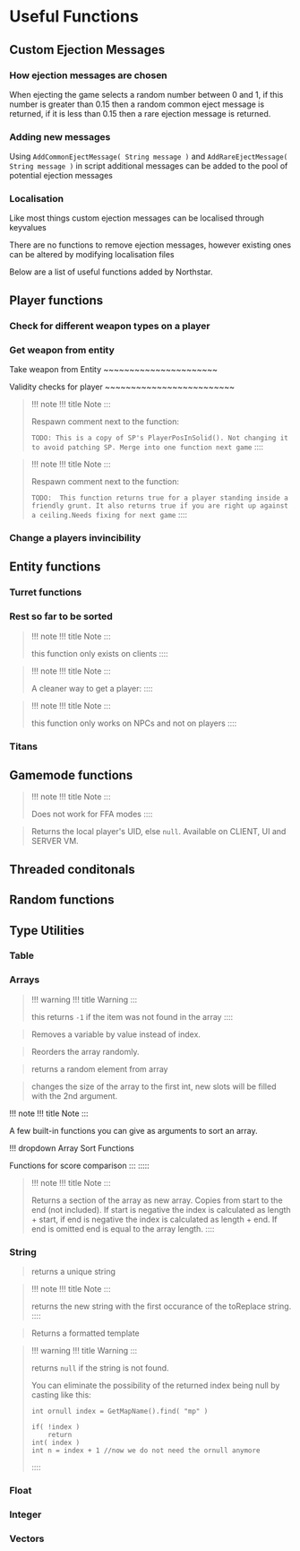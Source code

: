 # Useful Functions

## Custom Ejection Messages

### How ejection messages are chosen

When ejecting the game selects a random number between 0 and 1, if this
number is greater than 0.15 then a random common eject message is
returned, if it is less than 0.15 then a rare ejection message is
returned.

### Adding new messages

Using `AddCommonEjectMessage( String message )` and
`AddRareEjectMessage( String message )` in script additional messages
can be added to the pool of potential ejection messages

### Localisation

Like most things custom ejection messages can be localised through
keyvalues

There are no functions to remove ejection messages, however existing
ones can be altered by modifying localisation files

Below are a list of useful functions added by Northstar.

## Player functions

### Check for different weapon types on a player

### Get weapon from entity

Take weapon from Entity \~\~\~\~\~\~\~\~\~\~\~\~\~\~\~\~\~\~\~\~\~\~

Validity checks for player
\~\~\~\~\~\~\~\~\~\~\~\~\~\~\~\~\~\~\~\~\~\~\~\~\~

> !!! note
> !!! title
> Note
> :::
>
> Respawn comment next to the function:
>
> `TODO: This is a copy of SP's PlayerPosInSolid(). Not changing it to avoid patching SP. Merge into one function next game`
> ::::

> !!! note
> !!! title
> Note
> :::
>
> Respawn comment next to the function:
>
> `TODO:  This function returns true for a player standing inside a friendly grunt. It also returns true if you are right up against a ceiling.Needs fixing for next game`
> ::::

### Change a players invincibility

## Entity functions

### Turret functions

### Rest so far to be sorted

> !!! note
> !!! title
> Note
> :::
>
> this function only exists on clients
> ::::

> !!! note
> !!! title
> Note
> :::
>
> A cleaner way to get a player:
> ::::

> !!! note
> !!! title
> Note
> :::
>
> this function only works on NPCs and not on players
> ::::

### Titans

## Gamemode functions

> !!! note
> !!! title
> Note
> :::
>
> Does not work for FFA modes
> ::::

> Returns the local player\'s UID, else `null`. Available on CLIENT, UI
> and SERVER VM.

## Threaded conditonals

## Random functions

## Type Utilities

### Table

### Arrays

> !!! warning
> !!! title
> Warning
> :::
>
> this returns `-1` if the item was not found in the array
> ::::

> Removes a variable by value instead of index.

> Reorders the array randomly.

> returns a random element from array

> changes the size of the array to the first int, new slots will be
> filled with the 2nd argument.

!!! note
!!! title
Note
:::

A few built-in functions you can give as arguments to sort an array.

!!! dropdown
Array Sort Functions

Functions for score comparison
:::
:::::

> !!! note
> !!! title
> Note
> :::
>
> Returns a section of the array as new array. Copies from start to the
> end (not included). If start is negative the index is calculated as
> length + start, if end is negative the index is calculated as length +
> end. If end is omitted end is equal to the array length.
> ::::

### String

> returns a unique string

> !!! note
> !!! title
> Note
> :::
>
> returns the new string with the first occurance of the toReplace
> string.
> ::::

> Returns a formatted template

> !!! warning
> !!! title
> Warning
> :::
>
> returns `null` if the string is not found.
>
> You can eliminate the possibility of the returned index being null by
> casting like this:
>
> ``` 
> int ornull index = GetMapName().find( "mp" )
>
> if( !index )
>     return
> int( index )
> int n = index + 1 //now we do not need the ornull anymore
> ```
> ::::

### Float

### Integer

### Vectors
